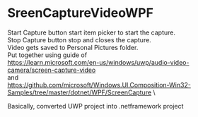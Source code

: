 # SreenCaptureVideoWPF
Start Capture button start item picker to start the capture. \
Stop Capture button stop and closes the capture. \
Video gets saved to Personal Pictures folder. \
Put together using guide of \
https://learn.microsoft.com/en-us/windows/uwp/audio-video-camera/screen-capture-video \
and \
https://github.com/microsoft/Windows.UI.Composition-Win32-Samples/tree/master/dotnet/WPF/ScreenCapture \

Basically, converted UWP project into .netframework project 
